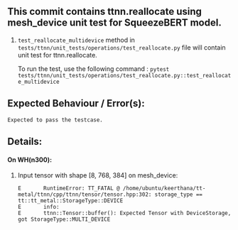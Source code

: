 ## This commit contains ttnn.reallocate using mesh_device unit test for SqueezeBERT model.

1. `test_reallocate_multidevice` method in `tests/ttnn/unit_tests/operations/test_reallocate.py` file will contain unit test for ttnn.reallocate.

    To run the test, use the following command : `pytest tests/ttnn/unit_tests/operations/test_reallocate.py::test_reallocate_multidevice`

## Expected Behaviour / Error(s):

    Expected to pass the testcase.

## Details:

#### On WH(n300):

1. Input tensor with shape [8, 768, 384] on mesh_device:

    ```
    E       RuntimeError: TT_FATAL @ /home/ubuntu/keerthana/tt-metal/ttnn/cpp/ttnn/tensor/tensor.hpp:302: storage_type == tt::tt_metal::StorageType::DEVICE
    E       info:
    E       ttnn::Tensor::buffer(): Expected Tensor with DeviceStorage, got StorageType::MULTI_DEVICE
    ```
